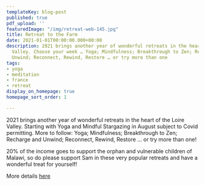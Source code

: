 ```yaml
---
templateKey: blog-post
published: true
pdf_upload: ''
featuredImage: "/img/retreat-web-145.jpg"
title: Retreat to the Farm
date: 2021-01-01T00:00:00.000+00:00
description: 2021 brings another year of wonderful retreats in the heart of the Loire
  Valley. Choose your week … Yoga; Mindfulness; Breakthrough to Zen; Recharge and
  Unwind; Reconnect, Rewind, Restore … or try more than one
tags:
- yoga
- meditation
- france
- retreat
display_on_homepage: true
homepage_sort_order: 1

---
```

2021 brings another year of wonderful retreats in the heart of the Loire Valley. Starting with Yoga and Mindful Stargazing in August subject to Covid permitting. More to follow: Yoga; Mindfulness; Breakthrough to Zen; Recharge and Unwind; Reconnect, Rewind, Restore … or try more than one!

20% of the income goes to support the orphan and vulnerable children of Malawi, so do please support Sam in these very popular retreats and have a wonderful treat for yourself!

More details [here](https://www.retreattothefarm.co.uk/)